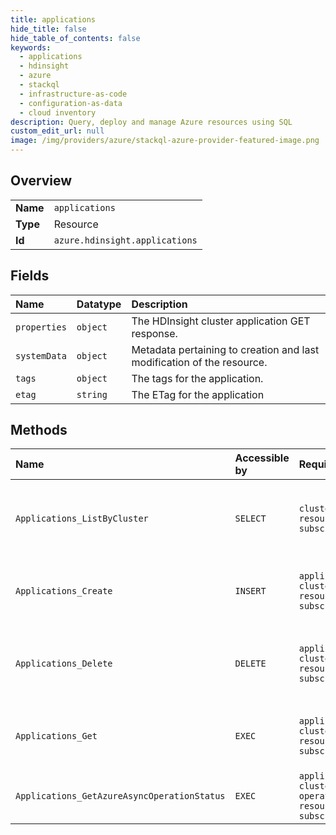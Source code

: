 ```yaml
---
title: applications
hide_title: false
hide_table_of_contents: false
keywords:
  - applications
  - hdinsight
  - azure    
  - stackql
  - infrastructure-as-code
  - configuration-as-data
  - cloud inventory
description: Query, deploy and manage Azure resources using SQL
custom_edit_url: null
image: /img/providers/azure/stackql-azure-provider-featured-image.png
---
```

  
    

## Overview
<table><tbody>
<tr><td><b>Name</b></td><td><code>applications</code></td></tr>
<tr><td><b>Type</b></td><td>Resource</td></tr>
<tr><td><b>Id</b></td><td><code>azure.hdinsight.applications</code></td></tr>
</tbody></table>

## Fields
| Name | Datatype | Description |
|:-----|:---------|:------------|
| `properties` | `object` | The HDInsight cluster application GET response. |
| `systemData` | `object` | Metadata pertaining to creation and last modification of the resource. |
| `tags` | `object` | The tags for the application. |
| `etag` | `string` | The ETag for the application |
## Methods
| Name | Accessible by | Required Params | Description |
|:-----|:--------------|:----------------|:------------|
| `Applications_ListByCluster` | `SELECT` | `clusterName, resourceGroupName, subscriptionId` | Lists all of the applications for the HDInsight cluster. |
| `Applications_Create` | `INSERT` | `applicationName, clusterName, resourceGroupName, subscriptionId` | Creates applications for the HDInsight cluster. |
| `Applications_Delete` | `DELETE` | `applicationName, clusterName, resourceGroupName, subscriptionId` | Deletes the specified application on the HDInsight cluster. |
| `Applications_Get` | `EXEC` | `applicationName, clusterName, resourceGroupName, subscriptionId` | Gets properties of the specified application. |
| `Applications_GetAzureAsyncOperationStatus` | `EXEC` | `applicationName, clusterName, operationId, resourceGroupName, subscriptionId` | Gets the async operation status. |
